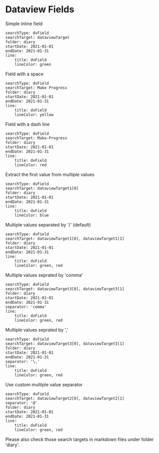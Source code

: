 # Dataview Fields

Simple inline field

```tracker
searchType: dvField
searchTarget: dataviewTarget
folder: diary
startDate: 2021-01-01
endDate: 2021-01-31
line:
    title: dvField
    lineColor: green
```

Field with a space

```tracker
searchType: dvField
searchTarget: Make Progress
folder: diary
startDate: 2021-01-01
endDate: 2021-01-31
line:
    title: dvField
    lineColor: yellow
```

Field with a dash line

```tracker
searchType: dvField
searchTarget: Make-Progress
folder: diary
startDate: 2021-01-01
endDate: 2021-01-31
line:
    title: dvField
    lineColor: red
```

Extract the first value from multiple values

```tracker
searchType: dvField
searchTarget: dataviewTarget1[0]
folder: diary
startDate: 2021-01-01
endDate: 2021-01-31
line:
    title: dvField
    lineColor: blue
```

Multiple values separated by '/' (default)

```tracker
searchType: dvField
searchTarget: dataviewTarget1[0], dataviewTarget1[1]
folder: diary
startDate: 2021-01-01
endDate: 2021-01-31
line:
    title: dvField
    lineColor: green, red
```

Multiple values seprated by 'comma'

```tracker
searchType: dvField
searchTarget: dataviewTarget3[0], dataviewTarget3[1]
folder: diary
startDate: 2021-01-01
endDate: 2021-01-31
separator: 'comma'
line:
    title: dvField
    lineColor: green, red
```

Multiple values seprated by '\,'

```tracker
searchType: dvField
searchTarget: dataviewTarget3[0], dataviewTarget3[1]
folder: diary
startDate: 2021-01-01
endDate: 2021-01-31
separator: '\,'
line:
    title: dvField
    lineColor: green, red
```

Use custom multiple value separator

```tracker
searchType: dvField
searchTarget: dataviewTarget2[0], dataviewTarget2[1]
separator: '@'
folder: diary
startDate: 2021-01-01
endDate: 2021-01-31
line:
    title: dvField
    lineColor: green, red
```

Please also check those search targets in markdown files under folder 'diary'.

